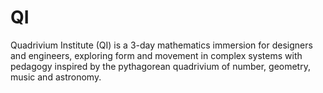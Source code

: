 # QI

Quadrivium Institute (QI) is a 3-day mathematics immersion for designers and engineers, exploring form and movement in complex systems with pedagogy inspired by the pythagorean quadrivium of number, geometry, music and astronomy. 
